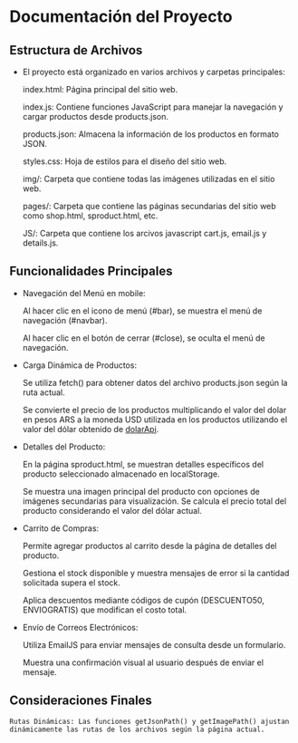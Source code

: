 # Documentación del Proyecto


## Estructura de Archivos


- El proyecto está organizado en varios archivos y carpetas principales:

    index.html: Página principal del sitio web.

    index.js: Contiene funciones JavaScript para manejar la navegación y cargar productos desde products.json.

    products.json: Almacena la información de los productos en formato JSON.

    styles.css: Hoja de estilos para el diseño del sitio web.

    img/: Carpeta que contiene todas las imágenes utilizadas en el sitio web.

    pages/: Carpeta que contiene las páginas secundarias del sitio web como shop.html, sproduct.html, etc.

    JS/: Carpeta que contiene los arcivos javascript cart.js, email.js y details.js.


## Funcionalidades Principales


- Navegación del Menú en mobile:

    Al hacer clic en el icono de menú (#bar), se muestra el menú de navegación (#navbar).

    Al hacer clic en el botón de cerrar (#close), se oculta el menú de navegación.

- Carga Dinámica de Productos:

    Se utiliza fetch() para obtener datos del archivo products.json según la ruta actual.

    Se convierte el precio de los productos multiplicando el valor del dolar en pesos ARS a la moneda USD utilizada en los productos utilizando el valor del dólar obtenido de [dolarApi](https://dolarapi.com/v1/dolares/blue).

- Detalles del Producto:

    En la página sproduct.html, se muestran detalles específicos del producto seleccionado almacenado en localStorage.

    Se muestra una imagen principal del producto con opciones de imágenes secundarias para visualización. Se calcula el precio total del producto considerando el valor del dólar actual.



- Carrito de Compras:


    Permite agregar productos al carrito desde la página de detalles del producto.

    Gestiona el stock disponible y muestra mensajes de error si la cantidad solicitada supera el stock.

    Aplica descuentos mediante códigos de cupón (DESCUENTO50, ENVIOGRATIS) que modifican el costo total.


- Envío de Correos Electrónicos:


    Utiliza EmailJS para enviar mensajes de consulta desde un formulario.

    Muestra una confirmación visual al usuario después de enviar el mensaje.


## Consideraciones Finales


    Rutas Dinámicas: Las funciones getJsonPath() y getImagePath() ajustan dinámicamente las rutas de los archivos según la página actual.
